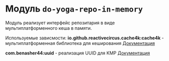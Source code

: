 # Модуль `do-yoga-repo-in-memory`


Модуль реализует интерфейс репозитария в виде мультиплатформенного кеша в памяти.

Используемые зависмости:
**io.github.reactivecircus.cache4k:cache4k** - мультиплатформенная библиотека для кеширования [Документация](https://github.com/ReactiveCircus/cache4k)

**com.benasher44:uuid** - реализация UUID для KMP [Документация](https://github.com/benasher44/uuid)
